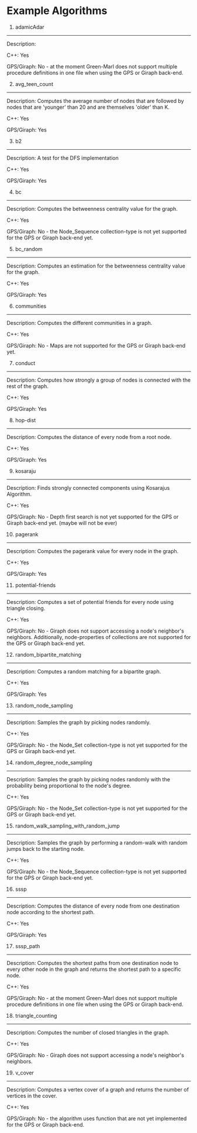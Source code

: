Example Algorithms
====================================


1. adamicAdar
-------------------------------------
Description:

C++: Yes

GPS/Giraph: No - at the moment Green-Marl does not support multiple procedure definitions in one file when using the GPS or Giraph back-end.


2. avg_teen_count
-------------------------------------
Description: Computes the average number of nodes that are followed by nodes that are 'younger' than 20 and are themselves 'older' than K.

C++: Yes

GPS/Giraph: Yes


3. b2
-------------------------------------
Description: A test for the DFS implementation

C++: Yes

GPS/Giraph: Yes


4. bc
-------------------------------------
Description: Computes the betweenness centrality value for the graph.

C++: Yes

GPS/Giraph: No - the Node_Sequence collection-type is not yet supported for the GPS or Giraph back-end yet.


5. bc_random
-------------------------------------
Description: Computes an estimation for the betweenness centrality value for the graph.

C++: Yes

GPS/Giraph: Yes


6. communities
-------------------------------------
Description: Computes the different communities in a graph.

C++: Yes

GPS/Giraph: No - Maps are not supported for the GPS or Giraph back-end yet.


7. conduct
-------------------------------------
Description: Computes how strongly a group of nodes is connected with the rest of the graph.

C++: Yes

GPS/Giraph: Yes


8. hop-dist
-------------------------------------
Description: Computes the distance of every node from a root node.

C++: Yes

GPS/Giraph: Yes


9. kosaraju
-------------------------------------
Description: Finds strongly connected components using Kosarajus Algorithm.

C++: Yes

GPS/Giraph: No - Depth first search is not yet supported for the GPS or Giraph back-end yet. (maybe will not be ever)


10. pagerank
-------------------------------------
Description: Computes the pagerank value for every node in the graph.

C++: Yes

GPS/Giraph: Yes


11. potential-friends
-------------------------------------
Description: Computes a set of potential friends for every node using triangle closing.

C++: Yes

GPS/Giraph: No - Giraph does not support accessing a node's neighbor's neighbors.
Additionally, node-properties of collections are not supported for the GPS or Giraph back-end yet.


12. random_bipartite_matching
-------------------------------------
Description: Computes a random matching for a bipartite graph.

C++: Yes

GPS/Giraph: Yes


13. random_node_sampling
-------------------------------------
Description: Samples the graph by picking nodes randomly.

C++: Yes

GPS/Giraph: No - the Node_Set collection-type is not yet supported for the GPS or Giraph back-end yet.


14. random_degree_node_sampling
-------------------------------------
Description: Samples the graph by picking nodes randomly with the probability being proportional to the node's degree.

C++: Yes

GPS/Giraph: No - the Node_Set collection-type is not yet supported for the GPS or Giraph back-end yet.


15. random_walk_sampling_with_random_jump
-------------------------------------
Description: Samples the graph by performing a random-walk with random jumps back to the starting node.

C++: Yes

GPS/Giraph: No - the Node_Sequence collection-type is not yet supported for the GPS or Giraph back-end yet.


16. sssp
-------------------------------------
Description: Computes the distance of every node from one destination node according to the shortest path.

C++: Yes

GPS/Giraph: Yes


17. sssp_path
-------------------------------------
Description: Computes the shortest paths from one destination node to every other node in the graph and returns the shortest path to a specific node.

C++: Yes

GPS/Giraph: No - at the moment Green-Marl does not support multiple procedure definitions in one file when using the GPS or Giraph back-end.


18. triangle_counting
-------------------------------------
Description: Computes the number of closed triangles in the graph.

C++: Yes

GPS/Giraph: No - Giraph does not support accessing a node's neighbor's neighbors.


19. v_cover
-------------------------------------
Description: Computes a vertex cover of a graph and returns the number of vertices in the cover.

C++: Yes

GPS/Giraph: No - the algorithm uses function that are not yet implemented for the GPS or Giraph back-end.
